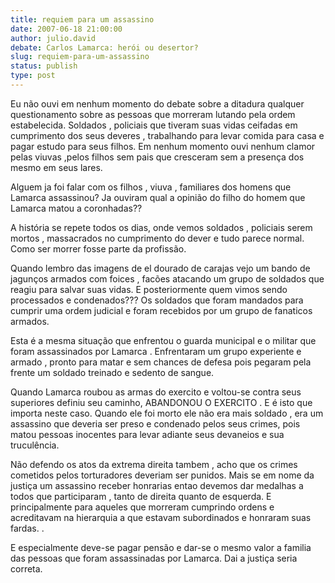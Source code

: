 ```yaml
---
title: requiem para um assassino
date: 2007-06-18 21:00:00
author: julio.david
debate: Carlos Lamarca: herói ou desertor?
slug: requiem-para-um-assassino
status: publish 
type: post
---
```


Eu não ouvi em nenhum momento do debate sobre a ditadura qualquer questionamento sobre as pessoas que morreram lutando pela ordem estabelecida. Soldados , policiais que tiveram suas vidas ceifadas em cumprimento dos seus deveres , trabalhando para levar comida para casa e pagar estudo para seus filhos. Em nenhum momento ouvi nenhum clamor pelas viuvas ,pelos filhos sem pais que cresceram sem a presença dos mesmo em seus lares.   

Alguem ja foi falar com os filhos , viuva , familiares dos homens que Lamarca assassinou? Ja ouviram qual a opinião do filho do homem que Lamarca matou a coronhadas??   

A história se repete todos os dias, onde vemos soldados , policiais serem mortos , massacrados no cumprimento do dever e tudo parece normal. Como ser morrer fosse parte da profissão.  

Quando lembro das imagens de el dourado de carajas vejo um bando de jagunços armados com foices , facões atacando um grupo de soldados que reagiu para salvar suas vidas. E posteriormente quem vimos sendo processados e condenados??? Os soldados que foram mandados para cumprir uma ordem judicial e foram recebidos por um grupo de fanaticos armados.   

Esta é a mesma situação que enfrentou o guarda municipal e o militar que foram assassinados por Lamarca . Enfrentaram um grupo experiente e armado , pronto para matar e sem chances de defesa pois pegaram pela frente um soldado treinado e sedento de sangue.   

Quando Lamarca roubou as armas do exercito e voltou-se contra seus superiores definiu seu caminho, ABANDONOU O EXERCITO . E é isto que importa neste caso. Quando ele foi morto ele não era mais soldado , era um assassino que deveria ser preso e condenado pelos seus crimes, pois matou pessoas inocentes para levar adiante seus devaneios e sua truculência.  

Não defendo os atos da extrema direita tambem , acho que os crimes cometidos pelos torturadores deveriam ser punidos. Mais se em nome da justiça um assassino receber honrarias entao devemos dar medalhas a todos que participaram , tanto de direita quanto de esquerda. E principalmente para aqueles que morreram cumprindo ordens e acreditavam na hierarquia a que estavam subordinados e honraram suas fardas. .   

E especialmente deve-se pagar pensão e dar-se o mesmo valor a familia das pessoas que foram assassinadas por Lamarca. Dai a justiça seria correta.
